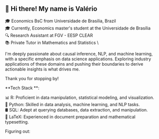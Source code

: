 ## 👋 Hi there! My name is Valério

🎓 Economics BsC from Universidade de Brasília, Brazil  \
🎓 Currently, Economics master's student at the Universidade de Brasília  \
🔍 Research Assistant at FGV - EESP CLEAR  \
📚 Private Tutor in Mathematics and Statistics  \

I'm deeply passionate about causal inference, NLP, and machine learning, with a specific emphasis on data science applications. Exploring industry applications of these domains and pushing their boundaries to derive actionable insights is what drives me.

Thank you for stopping by!

**Tech Stack **:

📊 R: Proficient in data manipulation, statistical modeling, and visualization. \
🐍 Python: Skilled in data analysis, machine learning, and NLP tasks. \
🛢️ SQL: Adept at querying databases, data extraction, and manipulation. \
📜 LaTeX: Experienced in document preparation and mathematical typesetting.


Figuring out:
<!--
**valeriolonde/valeriolonde** is a ✨ _special_ ✨ repository because its `README.md` (this file) appears on your GitHub profile.
